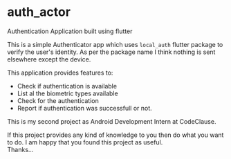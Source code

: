 # auth_actor

Authentication Application built using flutter

This is a simple Authenticator app which uses ```local_auth``` flutter package to verify the user's identity.
As per the package name I think nothing is sent elsewhere except the device. 

This application provides features to:
- Check if authentication is available
- List al the biometric types available
- Check for the authentication
- Report if authentication was successfull or not.

This is my second project as Android Development Intern at CodeClause.

If this project provides any kind of knowledge to you then do what you want to do. I am happy that you found this project as useful.<br>
Thanks...